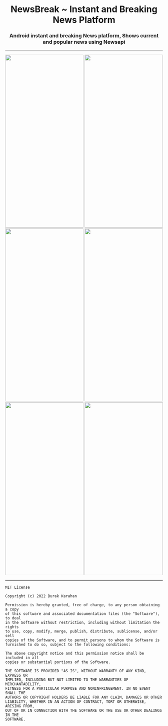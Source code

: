 <h1 align="center"> NewsBreak ~ Instant and Breaking News Platform </h1>
<h3 align="center"> Android instant and breaking News platform, Shows current and popular news using Newsapi </h3>

<hr>

<p align="center">
  <img src="https://user-images.githubusercontent.com/38407555/201594433-9fdb3932-80f6-4ae9-96ac-6b2272e5e660.jpg" width="250" height="550"/> 
  <img src="https://user-images.githubusercontent.com/38407555/202093185-6aeebcb2-8d44-4218-a25c-da6596cd7e0e.jpg" width="250" height="550" />
  <img src="https://user-images.githubusercontent.com/38407555/201594540-faf1e009-49fa-48a8-8a39-a2ac1f411f62.jpg" width="250" height="550"/>
  <img src="https://user-images.githubusercontent.com/38407555/201594869-ed539a24-1883-4f74-88c0-b4733f153a49.jpg" width="250" height="550"/>
  <img src="https://user-images.githubusercontent.com/38407555/201594567-02a50f2e-c596-483a-a030-a6199b21e52a.jpg" width="250" height="550"/>
  <img src="https://user-images.githubusercontent.com/38407555/201594916-732e3a14-9b74-4774-84ac-327b5ea710f8.jpg" width="250" height="550"/>
</p>

<hr> 

```
MIT License

Copyright (c) 2022 Burak Karahan

Permission is hereby granted, free of charge, to any person obtaining a copy
of this software and associated documentation files (the "Software"), to deal
in the Software without restriction, including without limitation the rights
to use, copy, modify, merge, publish, distribute, sublicense, and/or sell
copies of the Software, and to permit persons to whom the Software is
furnished to do so, subject to the following conditions:

The above copyright notice and this permission notice shall be included in all
copies or substantial portions of the Software.

THE SOFTWARE IS PROVIDED "AS IS", WITHOUT WARRANTY OF ANY KIND, EXPRESS OR
IMPLIED, INCLUDING BUT NOT LIMITED TO THE WARRANTIES OF MERCHANTABILITY,
FITNESS FOR A PARTICULAR PURPOSE AND NONINFRINGEMENT. IN NO EVENT SHALL THE
AUTHORS OR COPYRIGHT HOLDERS BE LIABLE FOR ANY CLAIM, DAMAGES OR OTHER
LIABILITY, WHETHER IN AN ACTION OF CONTRACT, TORT OR OTHERWISE, ARISING FROM,
OUT OF OR IN CONNECTION WITH THE SOFTWARE OR THE USE OR OTHER DEALINGS IN THE
SOFTWARE.
```
